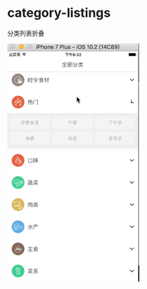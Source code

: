 # category-listings
分类列表折叠

![效果gif](https://github.com/wangzhansheng1224/category-listings/blob/master/show.gif)


